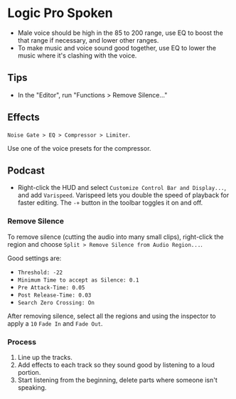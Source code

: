 # Logic Pro Spoken

- Male voice should be high in the 85 to 200 range, use EQ to boost the that range if necessary, and lower other ranges.
- To make music and voice sound good together, use EQ to lower the music where it's clashing with the voice.

## Tips

- In the "Editor", run "Functions > Remove Silence..."

## Effects

`Noise Gate > EQ > Compressor > Limiter`.

Use one of the voice presets for the compressor.

## Podcast

- Right-click the HUD and select `Customize Control Bar and Display...`, and add `Varispeed`. Varispeed lets you double the speed of playback for faster editing. The `-+` button in the toolbar toggles it on and off.

### Remove Silence

To remove silence (cutting the audio into many small clips), right-click the region and choose `Split > Remove Silence from Audio Region...`.

Good settings are:

- `Threshold: -22`
- `Minimum Time to accept as Silence: 0.1`
- `Pre Attack-Time: 0.05`
- `Post Release-Time: 0.03`
- `Search Zero Crossing: On`

After removing silence, select all the regions and using the inspector to apply a `10` `Fade In` and `Fade Out`.

### Process

1. Line up the tracks.
2. Add effects to each track so they sound good by listening to a loud portion.
3. Start listening from the beginning, delete parts where someone isn't speaking.
